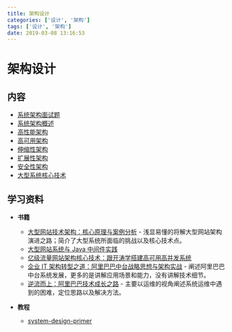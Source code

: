 ```yaml
---
title: 架构设计
categories: ['设计', '架构']
tags: ['设计', '架构']
date: 2019-03-08 13:16:53
---
```


# 架构设计

## 内容

- [系统架构面试题](system-architecture-interview.md)
- [系统架构概述](system-architecture-overview.md)
- [高性能架构](high-performance-architecture.md)
- [高可用架构](high-availability-architecture.md)
- [伸缩性架构](scalable-architecture.md)
- [扩展性架构](extensible-architecture.md)
- [安全性架构](secure-architecture.md)
- [大型系统核心技术](system-core-technologies.md)

## 学习资料

- **书籍**
  - [大型网站技术架构：核心原理与案例分析](https://item.jd.com/11322972.html) - 浅显易懂的将解大型网站架构演进之路；简介了大型系统所面临的挑战以及核心技术点。
  - [大型网站系统与 Java 中间件实践](https://item.jd.com/11449803.html)
  - [亿级流量网站架构核心技术：跟开涛学搭建高可用高并发系统](https://item.jd.com/12153914.html)
  - [企业 IT 架构转型之道：阿里巴巴中台战略思想与架构实战](https://item.jd.com/12176278.html) - 阐述阿里巴巴中台系统发展，更多的是讲解应用场景和能力，没有讲解技术细节。
  - [逆流而上：阿里巴巴技术成长之路](https://item.jd.com/12238227.html) - 主要以运维的视角阐述系统运维中遇到的困难，定位思路以及解决方法。

- **教程**
  - [system-design-primer](https://github.com/donnemartin/system-design-primer/blob/master/README-zh-Hans.md)
